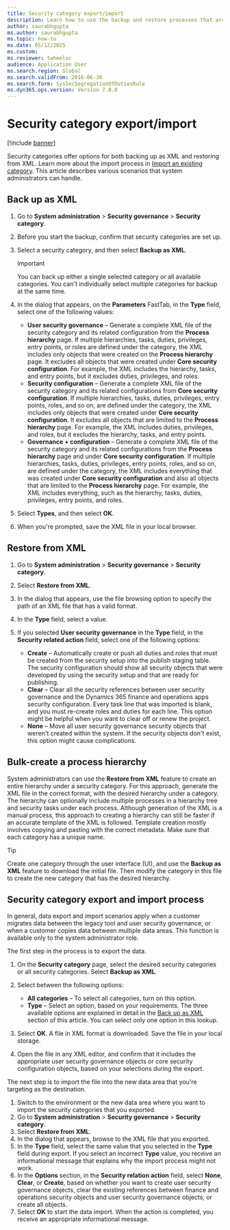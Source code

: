 ```yaml
--- 
title: Security category export/import
description: Learn how to use the backup and restore processes that are related to security categories. 
author: saurabhgupta
ms.author: saurabhgupta
ms.topic: how-to
ms.date: 05/12/2025
ms.custom:
ms.reviewer: twheeloc 
audience: Application User
ms.search.region: Global
ms.search.validFrom: 2016-06-30
ms.search.form: SysSecSegregationOfDutiesRule
ms.dyn365.ops.version: Version 7.0.0 
---
```


# Security category export/import

[!include [banner](../../../finance/includes/banner.md)]

Security categories offer options for both backing up as XML and restoring from XML. Learn more about the import process in [Import an existing category](security-category.md#import-an-existing-category). This article describes various scenarios that system administrators can handle.

## Back up as XML

1. Go to **System administration** \> **Security governance** \> **Security category**.
1. Before you start the backup, confirm that security categories are set up.
1. Select a security category, and then select **Backup as XML**.

    > [!IMPORTANT]
    > You can back up either a single selected category or all available categories. You can't individually select multiple categories for backup at the same time.

1. In the dialog that appears, on the **Parameters** FastTab, in the **Type** field, select one of the following values:

    - **User security governance** – Generate a complete XML file of the security category and its related configuration from the **Process hierarchy** page. If multiple hierarchies, tasks, duties, privileges, entry points, or roles are defined under the category, the XML includes only objects that were created on the **Process hierarchy** page. It excludes all objects that were created under **Core security configuration**. For example, the XML includes the hierarchy, tasks, and entry points, but it excludes duties, privileges, and roles.
    - **Security configuration** – Generate a complete XML file of the security category and its related configurations from **Core security configuration**. If multiple hierarchies, tasks, duties, privileges, entry points, roles, and so on, are defined under the category, the XML includes only objects that were created under **Core security configuration**. It excludes all objects that are limited to the **Process hierarchy** page. For example, the XML includes duties, privileges, and roles, but it excludes the hierarchy, tasks, and entry points.
    - **Governance + configuration** – Generate a complete XML file of the security category and its related configurations from the **Process hierarchy** page and under **Core security configuration**. If multiple hierarchies, tasks, duties, privileges, entry points, roles, and so on, are defined under the category, the XML includes everything that was created under **Core security configuration** and also all objects that are limited to the **Process hierarchy** page. For example, the XML includes everything, such as the hierarchy, tasks, duties, privileges, entry points, and roles.

1. Select **Types**, and then select **OK**.
1. When you're prompted, save the XML file in your local browser.

## Restore from XML

1. Go to **System administration** \> **Security governance** \> **Security category**.
1. Select **Restore from XML**.
1. In the dialog that appears, use the file browsing option to specify the path of an XML file that has a valid format.
1. In the **Type** field, select a value.
1. If you selected **User security governance** in the **Type** field, in the **Security related action** field, select one of the following options:

    - **Create** – Automatically create or push all duties and roles that must be created from the security setup into the publish staging table. The security configuration should show all security objects that were developed by using the security setup and that are ready for publishing.
    - **Clear** – Clear all the security references between user security governance and the Dynamics 365 finance and operations apps security configuration. Every task line that was imported is blank, and you must re-create roles and duties for each line. This option might be helpful when you want to clear off or renew the project.
    - **None** – Move all user security governance security objects that weren't created within the system. If the security objects don't exist, this option might cause complications.

## Bulk-create a process hierarchy

System administrators can use the **Restore from XML** feature to create an entire hierarchy under a security category. For this approach, generate the XML file in the correct format, with the desired hierarchy under a category. The hierarchy can optionally include multiple processes in a hierarchy tree and security tasks under each process. Although generation of the XML is a manual process, this approach to creating a hierarchy can still be faster if an accurate template of the XML is followed. Template creation mostly involves copying and pasting with the correct metadata. Make sure that each category has a unique name.

> [!TIP]
> Create one category through the user interface (UI), and use the **Backup as XML** feature to download the initial file. Then modify the category in this file to create the new category that has the desired hierarchy.

## Security category export and import process

In general, data export and import scenarios apply when a customer migrates data between the legacy tool and user security governance, or when a customer copies data between multiple data areas. This function is available only to the system administrator role.

The first step in the process is to export the data.

1. On the **Security category** page, select the desired security categories or all security categories. Select **Backup as XML**.
1. Select between the following options:

    - **All categories** – To select all categories, turn on this option.
    - **Type** – Select an option, based on your requirements. The three available options are explained in detail in the [Back up as XML](#back-up-as-xml) section of this article. You can select only one option in this lookup.

1. Select **OK**. A file in XML format is downloaded. Save the file in your local storage.
1. Open the file in any XML editor, and confirm that it includes the appropriate user security governance objects or core security configuration objects, based on your selections during the export.

The next step is to import the file into the new data area that you're targeting as the destination.

1. Switch to the environment or the new data area where you want to import the security categories that you exported.
1. Go to **System administration** \> **Security governance** \> **Security category**.
1. Select **Restore from XML**.
1. In the dialog that appears, browse to the XML file that you exported.
1. In the **Type** field, select the same value that you selected in the **Type** field during export. If you select an incorrect **Type** value, you receive an informational message that explains why the import process might not work.
1. In the **Options** section, in the **Security relation action** field, select **None**, **Clear**, or **Create**, based on whether you want to create user security governance objects, clear the existing references between finance and operations security objects and user security governance objects, or create all objects.
1. Select **OK** to start the data import. When the action is completed, you receive an appropriate informational message.

